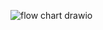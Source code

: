 ![flow chart drawio](https://github.com/user-attachments/assets/3423654e-b168-4378-b72f-e4ee0262c26b)
